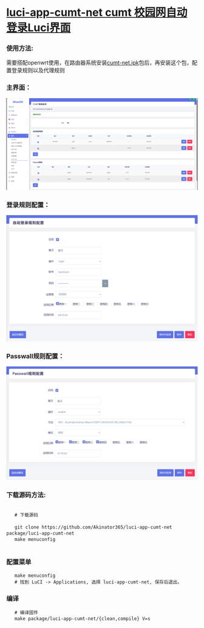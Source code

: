 
[luci-app-cumt-net cumt 校园网自动登录Luci界面 ](https://github.com/Akinator365/luci-app-cumt-net)
======================
### 使用方法:
需要搭配openwrt使用，在路由器系统安装[cumt-net.ipk](https://github.com/Akinator365/cumt-net)包后，再安装这个包，配置登录规则以及代理规则
### 主界面：
![image](https://github.com/Akinator365/luci-app-cumt-net/blob/master/demo-png/main.png)
### 登录规则配置：
![image](https://github.com/Akinator365/luci-app-cumt-net/blob/master/demo-png/login.png)
### Passwall规则配置：
![image](https://github.com/Akinator365/luci-app-cumt-net/blob/master/demo-png/passwall.png)
### 下载源码方法:

 ```Brach
 
    # 下载源码
	
    git clone https://github.com/Akinator365/luci-app-cumt-net package/luci-app-cumt-net
    make menuconfig
	
 ``` 
### 配置菜单

 ```Brach
    make menuconfig
	# 找到 LuCI -> Applications, 选择 luci-app-cumt-net, 保存后退出。
 ``` 
 
### 编译

 ```Brach 
    # 编译固件
    make package/luci-app-cumt-net/{clean,compile} V=s
 ```